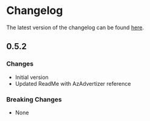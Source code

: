 # Changelog

The latest version of the changelog can be found [here](https://github.com/Azure/bicep-registry-modules/blob/main/avm/res/logic/workflow/CHANGELOG.md).

## 0.5.2

### Changes

- Initial version
- Updated ReadMe with AzAdvertizer reference

### Breaking Changes

- None
